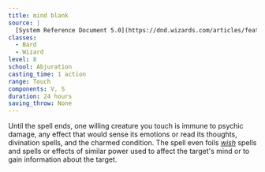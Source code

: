 ```yaml
---
title: mind blank
source: |
  [System Reference Document 5.0](https://dnd.wizards.com/articles/features/systems-reference-document-srd)
classes:
  - Bard
  - Wizard
level: 8
school: Abjuration
casting_time: 1 action
range: Touch
components: V, S
duration: 24 hours
saving_throw: None
---
```


Until the spell ends, one willing creature you touch is immune to psychic damage, any effect that would sense its emotions or read its thoughts, divination spells, and the charmed condition. The spell even foils *[wish](/spells/wish/)* spells and spells or effects of similar power used to affect the target's mind or to gain information about the target.
